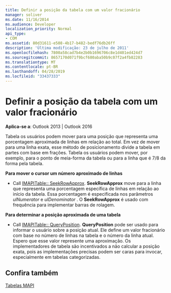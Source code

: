 ```yaml
---
title: Definir a posição da tabela com um valor fracionário
manager: soliver
ms.date: 11/16/2014
ms.audience: Developer
localization_priority: Normal
api_type:
- COM
ms.assetid: 80d31611-e508-4b17-b482-bedf76db26ff
description: 'Última modificação: 23 de julho de 2011'
ms.openlocfilehash: 7800a58cad7b4e2b0b1696706c8e1d401ed424d7
ms.sourcegitcommit: 8657170d071f9bcf680aba50b9c07f2a4fb82283
ms.translationtype: MT
ms.contentlocale: pt-BR
ms.lasthandoff: 04/28/2019
ms.locfileid: "33437333"
---
```

# <a name="setting-table-position-with-a-fractional-value"></a>Definir a posição da tabela com um valor fracionário

  
  
**Aplica-se a**: Outlook 2013 | Outlook 2016 
  
Tabela os usuários podem mover para uma posição que representa uma porcentagem aproximada de linhas em relação ao total. Em vez de mover para uma linha exata, esse método de posicionamento divide a tabela em partes com base em frações. Tabela os usuários podem mover, por exemplo, para o ponto de meia-forma da tabela ou para a linha que é 7/8 da forma pela tabela. 
  
 **Para mover o cursor um número aproximado de linhas**
  
- Call [IMAPITable:: SeekRowApprox](imapitable-seekrowapprox.md). **SeekRowApprox** move para a linha que representa uma porcentagem específica de linhas em relação ao início da tabela. Essa porcentagem é especificada nos parâmetros _ulNumerator_ e _ulDenominator_ . O **SeekRowApprox** é usado com frequência para implementar barras de rolagem. 
    
 **Para determinar a posição aproximada de uma tabela**
  
- Call [IMAPITable:: QueryPosition](imapitable-queryposition.md). **QueryPosition** pode ser usado para informar o usuário sobre a posição atual. Ele define um valor fracionário com base no número de linhas na tabela e o número da linha atual. Espero que esse valor represente uma aproximação. Os implementadores de tabela são incentivados a não calcular a posição exata, pois as implementações precisas podem ser caras para invocar, especialmente em tabelas categorizadas. 
    
## <a name="see-also"></a>Confira também



[Tabelas MAPI](mapi-tables.md)

